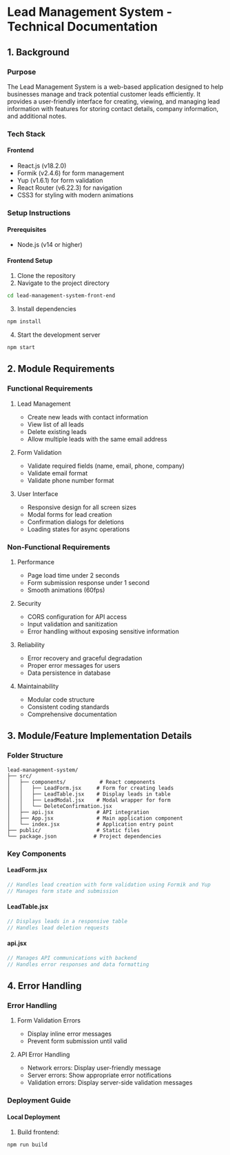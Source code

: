 # Lead Management System - Technical Documentation

## 1. Background

### Purpose
The Lead Management System is a web-based application designed to help businesses manage and track potential customer leads efficiently. It provides a user-friendly interface for creating, viewing, and managing lead information with features for storing contact details, company information, and additional notes.

### Tech Stack
#### Frontend
- React.js (v18.2.0)
- Formik (v2.4.6) for form management
- Yup (v1.6.1) for form validation
- React Router (v6.22.3) for navigation
- CSS3 for styling with modern animations

### Setup Instructions

#### Prerequisites
- Node.js (v14 or higher)

#### Frontend Setup
1. Clone the repository
2. Navigate to the project directory
```bash
cd lead-management-system-front-end
```
3. Install dependencies
```bash
npm install
```
4. Start the development server
```bash
npm start
```

## 2. Module Requirements

### Functional Requirements
1. Lead Management
   - Create new leads with contact information
   - View list of all leads
   - Delete existing leads
   - Allow multiple leads with the same email address

2. Form Validation
   - Validate required fields (name, email, phone, company)
   - Validate email format
   - Validate phone number format

3. User Interface
   - Responsive design for all screen sizes
   - Modal forms for lead creation
   - Confirmation dialogs for deletions
   - Loading states for async operations

### Non-Functional Requirements
1. Performance
   - Page load time under 2 seconds
   - Form submission response under 1 second
   - Smooth animations (60fps)

2. Security
   - CORS configuration for API access
   - Input validation and sanitization
   - Error handling without exposing sensitive information

3. Reliability
   - Error recovery and graceful degradation
   - Proper error messages for users
   - Data persistence in database

4. Maintainability
   - Modular code structure
   - Consistent coding standards
   - Comprehensive documentation

## 3. Module/Feature Implementation Details

### Folder Structure
```
lead-management-system/
├── src/
│   ├── components/           # React components
│   │   ├── LeadForm.jsx     # Form for creating leads
│   │   ├── LeadTable.jsx    # Display leads in table
│   │   ├── LeadModal.jsx    # Modal wrapper for form
│   │   └── DeleteConfirmation.jsx
│   ├── api.jsx              # API integration
│   ├── App.jsx              # Main application component
│   └── index.jsx            # Application entry point
├── public/                  # Static files
└── package.json            # Project dependencies
```

### Key Components

#### LeadForm.jsx
```javascript
// Handles lead creation with form validation using Formik and Yup
// Manages form state and submission
```

#### LeadTable.jsx
```javascript
// Displays leads in a responsive table
// Handles lead deletion requests
```

#### api.jsx
```javascript
// Manages API communications with backend
// Handles error responses and data formatting
```

## 4. Error Handling

### Error Handling
1. Form Validation Errors
   - Display inline error messages
   - Prevent form submission until valid

2. API Error Handling
   - Network errors: Display user-friendly message
   - Server errors: Show appropriate error notifications
   - Validation errors: Display server-side validation messages


### Deployment Guide

#### Local Deployment
1. Build frontend:
```bash
npm run build
```
